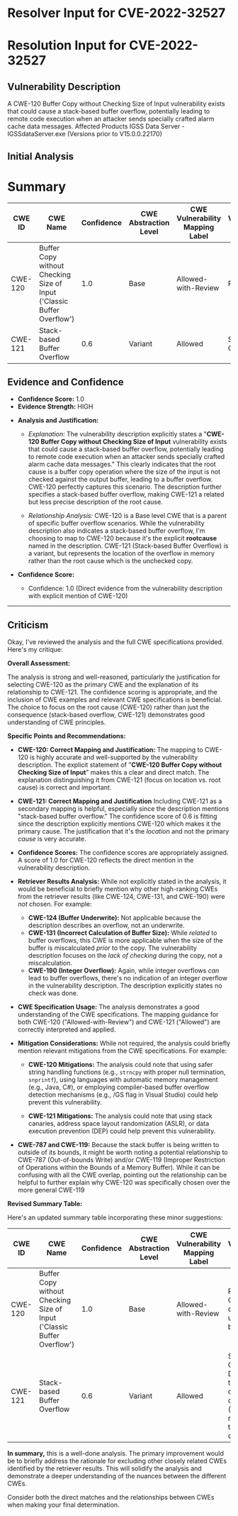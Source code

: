 # Resolver Input for CVE-2022-32527

# Resolution Input for CVE-2022-32527

## Vulnerability Description
A CWE-120 Buffer Copy without Checking Size of Input vulnerability exists that could cause a stack-based buffer overflow, potentially leading to remote code execution when an attacker sends specially crafted alarm cache data messages. Affected Products IGSS Data Server - IGSSdataServer.exe (Versions prior to V15.0.0.22170)

## Initial Analysis
# Summary
| CWE ID | CWE Name | Confidence | CWE Abstraction Level | CWE Vulnerability Mapping Label | CWE-Vulnerability Mapping Notes |
|---|---|---|---|---|---|
| CWE-120 | Buffer Copy without Checking Size of Input ('Classic Buffer Overflow') | 1.0 | Base | Allowed-with-Review | Primary CWE |
| CWE-121 | Stack-based Buffer Overflow | 0.6 | Variant | Allowed | Secondary Candidate |

## Evidence and Confidence

*   **Confidence Score:** 1.0
*   **Evidence Strength:** HIGH

- **Analysis and Justification:**  
  - *Explanation:* The vulnerability description explicitly states a "**CWE-120 Buffer Copy without Checking Size of Input** vulnerability exists that could cause a stack-based buffer overflow, potentially leading to remote code execution when an attacker sends specially crafted alarm cache data messages." This clearly indicates that the root cause is a buffer copy operation where the size of the input is not checked against the output buffer, leading to a buffer overflow. CWE-120 perfectly captures this scenario. The description further specifies a stack-based buffer overflow, making CWE-121 a related but less precise description of the root cause.
  
  - *Relationship Analysis:* CWE-120 is a Base level CWE that is a parent of specific buffer overflow scenarios. While the vulnerability description also indicates a stack-based buffer overflow, I'm choosing to map to CWE-120 because it's the explicit **rootcause** named in the description. CWE-121 (Stack-based Buffer Overflow) is a variant, but represents the location of the overflow in memory rather than the root cause which is the unchecked copy.

- **Confidence Score:**  
  - Confidence: 1.0 (Direct evidence from the vulnerability description with explicit mention of CWE-120)

---

## Criticism
Okay, I've reviewed the analysis and the full CWE specifications provided. Here's my critique:

**Overall Assessment:**

The analysis is strong and well-reasoned, particularly the justification for selecting CWE-120 as the primary CWE and the explanation of its relationship to CWE-121. The confidence scoring is appropriate, and the inclusion of CWE examples and relevant CWE specifications is beneficial. The choice to focus on the root cause (CWE-120) rather than just the consequence (stack-based overflow, CWE-121) demonstrates good understanding of CWE principles.

**Specific Points and Recommendations:**

*   **CWE-120: Correct Mapping and Justification:** The mapping to CWE-120 is highly accurate and well-supported by the vulnerability description. The explicit statement of "**CWE-120 Buffer Copy without Checking Size of Input**" makes this a clear and direct match. The explanation distinguishing it from CWE-121 (focus on location vs. root cause) is correct and important.

*   **CWE-121: Correct Mapping and Justification** Including CWE-121 as a secondary mapping is helpful, especially since the description mentions "stack-based buffer overflow."  The confidence score of 0.6 is fitting since the description explicitly mentions CWE-120 which makes it the primary cause. The justification that it's the *location* and not the primary *cause* is very accurate.

*   **Confidence Scores:**  The confidence scores are appropriately assigned. A score of 1.0 for CWE-120 reflects the direct mention in the vulnerability description.

*   **Retriever Results Analysis:** While not explicitly stated in the analysis, it would be beneficial to briefly mention why other high-ranking CWEs from the retriever results (like CWE-124, CWE-131, and CWE-190) were *not* chosen. For example:

    *   **CWE-124 (Buffer Underwrite):**  Not applicable because the description describes an overflow, not an underwrite.
    *   **CWE-131 (Incorrect Calculation of Buffer Size):** While *related* to buffer overflows, this CWE is more applicable when the size of the buffer is miscalculated *prior* to the copy.  The vulnerability description focuses on the *lack of checking* during the copy, not a miscalculation.
    *   **CWE-190 (Integer Overflow):**  Again, while integer overflows *can* lead to buffer overflows, there's no indication of an integer overflow in the vulnerability description. The description explicitly states no check was done.

*   **CWE Specification Usage:** The analysis demonstrates a good understanding of the CWE specifications. The mapping guidance for both CWE-120 ("Allowed-with-Review") and CWE-121 ("Allowed") are correctly interpreted and applied.

*   **Mitigation Considerations:**  While not required, the analysis could briefly mention relevant mitigations from the CWE specifications. For example:

    *   **CWE-120 Mitigations:**  The analysis could note that using safer string handling functions (e.g., `strncpy` with proper null termination, `snprintf`), using languages with automatic memory management (e.g., Java, C#), or employing compiler-based buffer overflow detection mechanisms (e.g., /GS flag in Visual Studio) could help prevent this vulnerability.

    *   **CWE-121 Mitigations:** The analysis could note that using stack canaries, address space layout randomization (ASLR), or data execution prevention (DEP) could help prevent this vulnerability.

*  **CWE-787 and CWE-119:** Because the stack buffer is being written to outside of its bounds, it might be worth noting a potential relationship to CWE-787 (Out-of-bounds Write) and/or CWE-119 (Improper Restriction of Operations within the Bounds of a Memory Buffer). While it can be confusing with all the CWE overlap, pointing out the relationship can be helpful to further explain why CWE-120 was specifically chosen over the more general CWE-119

**Revised Summary Table:**

Here's an updated summary table incorporating these minor suggestions:

| CWE ID | CWE Name | Confidence | CWE Abstraction Level | CWE Vulnerability Mapping Label | CWE-Vulnerability Mapping Notes |
|---|---|---|---|---|---|
| CWE-120 | Buffer Copy without Checking Size of Input ('Classic Buffer Overflow') | 1.0 | Base | Allowed-with-Review | Primary CWE. Root cause is the unchecked buffer copy. |
| CWE-121 | Stack-based Buffer Overflow | 0.6 | Variant | Allowed | Secondary Candidate. Describes the location of the overflow (stack) rather than the root cause. |

**In summary,** this is a well-done analysis. The primary improvement would be to briefly address the rationale for excluding other closely related CWEs identified by the retriever results. This will solidify the analysis and demonstrate a deeper understanding of the nuances between the different CWEs.

Consider both the direct matches and the relationships between CWEs
when making your final determination.
        